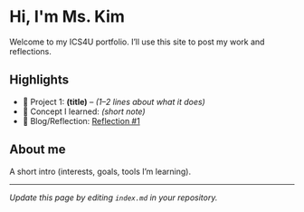 # Hi, I'm Ms. Kim
Welcome to my ICS4U portfolio. I’ll use this site to post my work and reflections.

## Highlights
- 🔧 Project 1: **(title)** – *(1–2 lines about what it does)*
- 🧠 Concept I learned: *(short note)*
- 📝 Blog/Reflection: [Reflection #1](./posts/first_reflection.md)
[ ]( )
## About me
A short intro (interests, goals, tools I’m learning).

---
*Update this page by editing `index.md` in your repository.*

